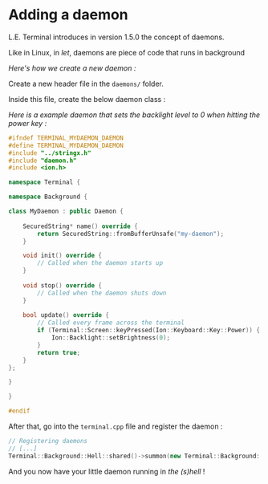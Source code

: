 # Adding a daemon

L.E. Terminal introduces in version 1.5.0 the concept of daemons.

Like in Linux, in *let*, daemons are piece of code that runs in background

*Here's how we create a new daemon :*

Create a new header file in the `daemons/` folder.

Inside this file, create the below daemon class :

*Here is a example daemon that sets the backlight level to 0 when hitting the power key :*

```c++
#ifndef TERMINAL_MYDAEMON_DAEMON
#define TERMINAL_MYDAEMON_DAEMON
#include "../stringx.h"
#include "daemon.h"
#include <ion.h>

namespace Terminal {

namespace Background {

class MyDaemon : public Daemon {
     
    SecuredString* name() override {
        return SecuredString::fromBufferUnsafe("my-daemon");
    }

    void init() override {
        // Called when the daemon starts up
    }
    
    void stop() override {
        // Called when the daemon shuts down
    }
    
    bool update() override {
        // Called every frame across the terminal
        if (Terminal::Screen::keyPressed(Ion::Keyboard::Key::Power)) {
            Ion::Backlight::setBrightness(0);
        }
        return true;
    }
};

}

}

#endif
```

After that, go into the `terminal.cpp` file and register the daemon : 
```c++
// Registering daemons
// [...]
Terminal::Background::Hell::shared()->summon(new Terminal::Background::MyDaemon());
```

And you now have your little daemon running in *the (s)hell* !